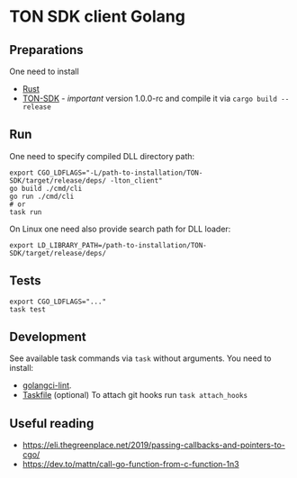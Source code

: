 # TON SDK client Golang

## Preparations

One need to install
- [Rust](https://www.rust-lang.org/tools/install)
- [TON-SDK](https://github.com/tonlabs/TON-SDK) - *important* version 1.0.0-rc and compile it via `cargo build --release`

## Run 

One need to specify compiled DLL directory path:
```shell script
export CGO_LDFLAGS="-L/path-to-installation/TON-SDK/target/release/deps/ -lton_client"
go build ./cmd/cli
go run ./cmd/cli
# or
task run
```

On Linux one need also provide search path for DLL loader:
```shell script
export LD_LIBRARY_PATH=/path-to-installation/TON-SDK/target/release/deps/
```
## Tests

```shell script
export CGO_LDFLAGS="..."
task test
```

## Development

See available task commands via `task` without arguments.
You need to install:
- [golangci-lint](https://github.com/golangci/golangci-lint).
- [Taskfile](https://taskfile.dev/) (optional)
To attach git hooks run `task attach_hooks`

## Useful reading

- https://eli.thegreenplace.net/2019/passing-callbacks-and-pointers-to-cgo/
- https://dev.to/mattn/call-go-function-from-c-function-1n3